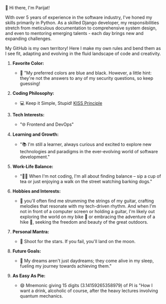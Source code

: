 👋 Hi there, I'm Parijat!

With over 5 years of experience in the software industry, I've honed my skills primarily in Python. As a skilled Django developer, my responsibilities stretch from meticulous documentation to comprehensive system design, and even to mentoring emerging talents - each day brings new and expanding challenges.

My GitHub is my own territory! Here I make my own rules and bend them as I see fit, adapting and evolving in the fluid landscape of code and creativity.

1. **Favorite Color:**
   - 🎨 "My preferred colors are blue and black. However, a little hint: they're not the answers to any of my security questions, so keep guessing!

2. **Coding Philosophy:**
   - 💻 Keep it Simple, Stupid! [KISS Principle](https://en.wikipedia.org/wiki/KISS_principle)

3. **Tech Interests:**
   - "🌐 Frontend and DevOps"

4. **Learning and Growth:**
   - "📚 I'm still a learner, always curious and excited to explore new technologies and paradigms in the ever-evolving world of software development."

5. **Work-Life Balance:**
   - "🧘‍♂️ When I'm not coding, I'm all about finding balance – sip a cup of tea or just enjoying a walk on the street watching barking dogs."

6. **Hobbies and Interests:**
   - 🎸 you'll often find me strumming the strings of my guitar, crafting melodies that resonate with my tech-driven rhythm. And when I'm not in front of a computer screen or holding a guitar, I'm likely out exploring the world on my bike 🚴 or embracing the adventure of a hike 🥾, seeking the freedom and beauty of the great outdoors.

7. **Personal Mantra:**
   - 🌟 Shoot for the stars. If you fail, you'll land on the moon.

8. **Future Goals:**
   - 🚀 My dreams aren't just daydreams; they come alive in my sleep, fueling my journey towards achieving them."

9. **As Easy As Pie:**
    - 😄 Mnemonic giving 15 digits (3.14159265358979) of PI is "How I want a drink, alcoholic of course, after the heavy lectures involving quantum mechanics.
    
